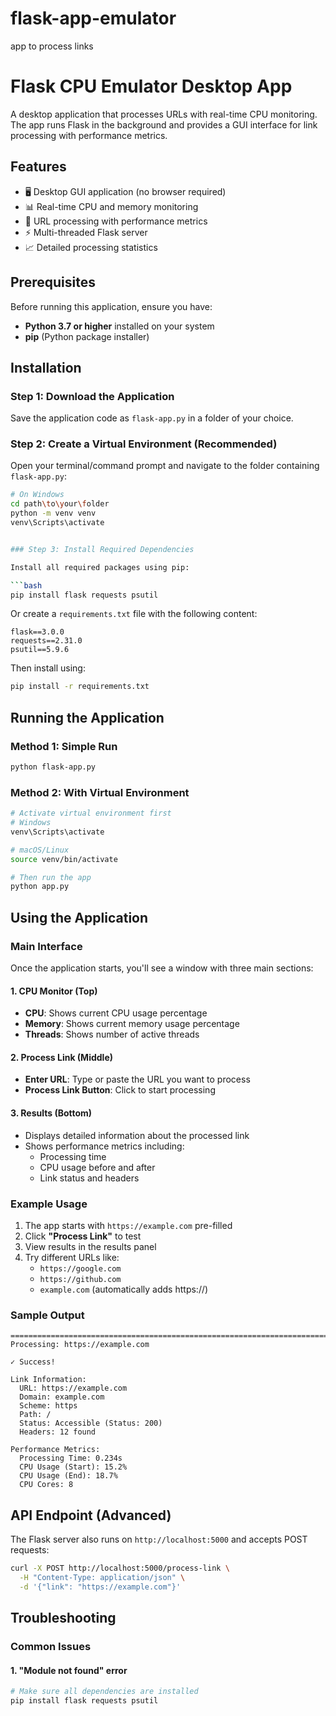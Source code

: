 # flask-app-emulator
app to process links 
# Flask CPU Emulator Desktop App

A desktop application that processes URLs with real-time CPU monitoring. The app runs Flask in the background and provides a GUI interface for link processing with performance metrics.

## Features

- 🖥️ Desktop GUI application (no browser required)
- 📊 Real-time CPU and memory monitoring
- 🔗 URL processing with performance metrics
- ⚡ Multi-threaded Flask server
- 📈 Detailed processing statistics

## Prerequisites

Before running this application, ensure you have:

- **Python 3.7 or higher** installed on your system
- **pip** (Python package installer)



## Installation

### Step 1: Download the Application

Save the application code as `flask-app.py` in a folder of your choice.

### Step 2: Create a Virtual Environment (Recommended)

Open your terminal/command prompt and navigate to the folder containing `flask-app.py`:

```bash
# On Windows
cd path\to\your\folder
python -m venv venv
venv\Scripts\activate


### Step 3: Install Required Dependencies

Install all required packages using pip:

```bash
pip install flask requests psutil
```

Or create a `requirements.txt` file with the following content:

```
flask==3.0.0
requests==2.31.0
psutil==5.9.6
```

Then install using:

```bash
pip install -r requirements.txt
```

## Running the Application

### Method 1: Simple Run

```bash
python flask-app.py
```

### Method 2: With Virtual Environment

```bash
# Activate virtual environment first
# Windows
venv\Scripts\activate

# macOS/Linux
source venv/bin/activate

# Then run the app
python app.py
```

## Using the Application

### Main Interface

Once the application starts, you'll see a window with three main sections:

#### 1. CPU Monitor (Top)
- **CPU**: Shows current CPU usage percentage
- **Memory**: Shows current memory usage percentage
- **Threads**: Shows number of active threads

#### 2. Process Link (Middle)
- **Enter URL**: Type or paste the URL you want to process
- **Process Link Button**: Click to start processing

#### 3. Results (Bottom)
- Displays detailed information about the processed link
- Shows performance metrics including:
  - Processing time
  - CPU usage before and after
  - Link status and headers

### Example Usage

1. The app starts with `https://example.com` pre-filled
2. Click **"Process Link"** to test
3. View results in the results panel
4. Try different URLs like:
   - `https://google.com`
   - `https://github.com`
   - `example.com` (automatically adds https://)

### Sample Output

```
================================================================================
Processing: https://example.com

✓ Success!

Link Information:
  URL: https://example.com
  Domain: example.com
  Scheme: https
  Path: /
  Status: Accessible (Status: 200)
  Headers: 12 found

Performance Metrics:
  Processing Time: 0.234s
  CPU Usage (Start): 15.2%
  CPU Usage (End): 18.7%
  CPU Cores: 8
```

## API Endpoint (Advanced)

The Flask server also runs on `http://localhost:5000` and accepts POST requests:

```bash
curl -X POST http://localhost:5000/process-link \
  -H "Content-Type: application/json" \
  -d '{"link": "https://example.com"}'
```

## Troubleshooting

### Common Issues

#### 1. "Module not found" error
```bash
# Make sure all dependencies are installed
pip install flask requests psutil
